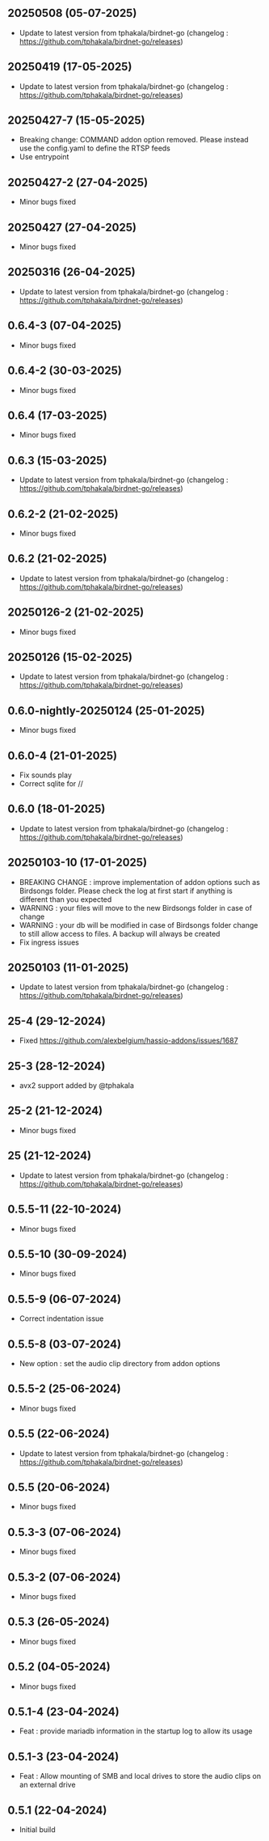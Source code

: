 
## 20250508 (05-07-2025)
- Update to latest version from tphakala/birdnet-go (changelog : https://github.com/tphakala/birdnet-go/releases)

## 20250419 (17-05-2025)
- Update to latest version from tphakala/birdnet-go (changelog : https://github.com/tphakala/birdnet-go/releases)
## 20250427-7 (15-05-2025)
- Breaking change: COMMAND addon option removed. Please instead use the config.yaml to define the RTSP feeds
- Use entrypoint

## 20250427-2 (27-04-2025)
- Minor bugs fixed

## 20250427 (27-04-2025)
- Minor bugs fixed

## 20250316 (26-04-2025)
- Update to latest version from tphakala/birdnet-go (changelog : https://github.com/tphakala/birdnet-go/releases)
## 0.6.4-3 (07-04-2025)
- Minor bugs fixed
## 0.6.4-2 (30-03-2025)
- Minor bugs fixed
## 0.6.4 (17-03-2025)
- Minor bugs fixed

## 0.6.3 (15-03-2025)
- Update to latest version from tphakala/birdnet-go (changelog : https://github.com/tphakala/birdnet-go/releases)
## 0.6.2-2 (21-02-2025)
- Minor bugs fixed

## 0.6.2 (21-02-2025)
- Update to latest version from tphakala/birdnet-go (changelog : https://github.com/tphakala/birdnet-go/releases)
## 20250126-2 (21-02-2025)
- Minor bugs fixed

## 20250126 (15-02-2025)
- Update to latest version from tphakala/birdnet-go (changelog : https://github.com/tphakala/birdnet-go/releases)
## 0.6.0-nightly-20250124 (25-01-2025)
- Minor bugs fixed
## 0.6.0-4 (21-01-2025)
- Fix sounds play
- Correct sqlite for //

## 0.6.0 (18-01-2025)
- Update to latest version from tphakala/birdnet-go (changelog : https://github.com/tphakala/birdnet-go/releases)

## 20250103-10 (17-01-2025)
- BREAKING CHANGE : improve implementation of addon options such as Birdsongs folder. Please check the log at first start if anything is different than you expected
- WARNING : your files will move to the new Birdsongs folder in case of change
- WARNING : your db will be modified in case of Birdsongs folder change to still allow access to files. A backup will always be created
- Fix ingress issues

## 20250103 (11-01-2025)
- Update to latest version from tphakala/birdnet-go (changelog : https://github.com/tphakala/birdnet-go/releases)

## 25-4 (29-12-2024)
- Fixed https://github.com/alexbelgium/hassio-addons/issues/1687

## 25-3 (28-12-2024)
- avx2 support added by @tphakala

## 25-2 (21-12-2024)
- Minor bugs fixed

## 25 (21-12-2024)
- Update to latest version from tphakala/birdnet-go (changelog : https://github.com/tphakala/birdnet-go/releases)
## 0.5.5-11 (22-10-2024)
- Minor bugs fixed
## 0.5.5-10 (30-09-2024)
- Minor bugs fixed
## 0.5.5-9 (06-07-2024)
- Correct indentation issue

## 0.5.5-8 (03-07-2024)
- New option : set the audio clip directory from addon options

## 0.5.5-2 (25-06-2024)
- Minor bugs fixed

## 0.5.5 (22-06-2024)
- Update to latest version from tphakala/birdnet-go (changelog : https://github.com/tphakala/birdnet-go/releases)
## 0.5.5 (20-06-2024)
- Minor bugs fixed
## 0.5.3-3 (07-06-2024)
- Minor bugs fixed
## 0.5.3-2 (07-06-2024)
- Minor bugs fixed
## 0.5.3 (26-05-2024)
- Minor bugs fixed
## 0.5.2 (04-05-2024)
- Minor bugs fixed
## 0.5.1-4 (23-04-2024)
- Feat : provide mariadb information in the startup log to allow its usage

## 0.5.1-3 (23-04-2024)
- Feat : Allow mounting of SMB and local drives to store the audio clips on an external drive

## 0.5.1 (22-04-2024)
- Initial build
